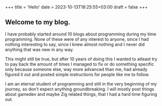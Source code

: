 +++
title = 'Hello'
date = 2023-10-13T18:25:55+03:00
draft = false
+++

## Welcome to my blog.

I have probably started around 10 blogs about programming during my 
time programming. None of these were of any interest to anyone,
since I had nothing interesting to say, since I knew almost nothing and 
I never did anything that was new in any way.

This might still be true, but after 10 years of doing this I wanted to atleast try to pay back the
amount of times I managed to fix or do something specific only because
someone else, way more advanced than me, had already figured it out
and posted simple instructions for people like me to follow.

I am an eternal student of programming and still in the very beginning
of my journey, so don't expect anything groundbreaking. I will mostly post
things about gamedev and maybe Zig related things, that I had a hard time
figuring out.